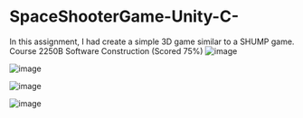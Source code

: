 # SpaceShooterGame-Unity-C-
In this assignment, I had create a simple 3D game similar to a SHUMP game. Course 2250B Software Construction (Scored 75%)
![image](https://user-images.githubusercontent.com/90727656/169716386-590d4651-3864-4a5c-8371-191f017d05ef.png)

![image](https://user-images.githubusercontent.com/90727656/169716398-e01f3f85-34f3-407f-af04-f42b22947990.png)

![image](https://user-images.githubusercontent.com/90727656/169716406-b1576b53-1bac-40d2-a7c5-314c4440b822.png)

![image](https://user-images.githubusercontent.com/90727656/169716414-e9241e2c-2b03-44e4-9568-78ee139b2180.png)
